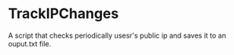 # TrackIPChanges

A script that checks periodically usesr's public ip and saves it to an ouput.txt file.
